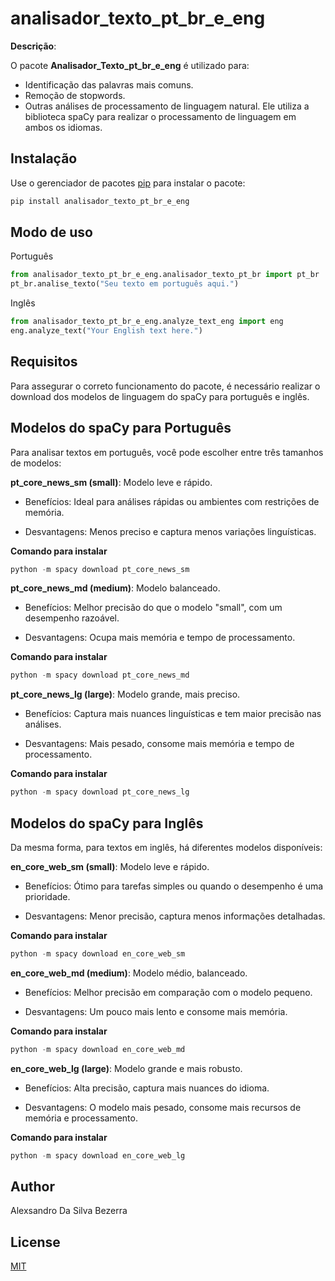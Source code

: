 # analisador_texto_pt_br_e_eng

**Descrição**: 

O pacote **Analisador_Texto_pt_br_e_eng** é utilizado para:

- Identificação das palavras mais comuns.
- Remoção de stopwords.
- Outras análises de processamento de linguagem natural.
Ele utiliza a biblioteca spaCy para realizar o processamento de linguagem em ambos os idiomas.

## Instalação

Use o gerenciador de pacotes [pip](https://pip.pypa.io/en/stable/) para instalar o pacote:

```bash
pip install analisador_texto_pt_br_e_eng
```

## Modo de uso

Português
```python
from analisador_texto_pt_br_e_eng.analisador_texto_pt_br import pt_br
pt_br.analise_texto("Seu texto em português aqui.")
```

Inglês
```python
from analisador_texto_pt_br_e_eng.analyze_text_eng import eng
eng.analyze_text("Your English text here.")
```
## Requisitos
Para assegurar o correto funcionamento do pacote, é necessário realizar o download dos modelos de linguagem do spaCy para português e inglês.

## Modelos do spaCy para Português

Para analisar textos em português, você pode escolher entre três tamanhos de modelos:

**pt_core_news_sm (small)**: Modelo leve e rápido.

- Benefícios: Ideal para análises rápidas ou ambientes com restrições de memória.

- Desvantagens: Menos preciso e captura menos variações linguísticas.

**Comando para instalar**
```python
python -m spacy download pt_core_news_sm
```

**pt_core_news_md (medium)**: Modelo balanceado.

- Benefícios: Melhor precisão do que o modelo "small", com um desempenho razoável.

- Desvantagens: Ocupa mais memória e tempo de processamento.

**Comando para instalar**
```python
python -m spacy download pt_core_news_md
```

**pt_core_news_lg (large)**: Modelo grande, mais preciso.

- Benefícios: Captura mais nuances linguísticas e tem maior precisão nas análises.

- Desvantagens: Mais pesado, consome mais memória e tempo de processamento.

**Comando para instalar**
```python
python -m spacy download pt_core_news_lg
```

## Modelos do spaCy para Inglês

Da mesma forma, para textos em inglês, há diferentes modelos disponíveis:

**en_core_web_sm (small)**: Modelo leve e rápido.

- Benefícios: Ótimo para tarefas simples ou quando o desempenho é uma prioridade.

- Desvantagens: Menor precisão, captura menos informações detalhadas.

**Comando para instalar**
```python
python -m spacy download en_core_web_sm
```
**en_core_web_md (medium)**: Modelo médio, balanceado.

- Benefícios: Melhor precisão em comparação com o modelo pequeno.

- Desvantagens: Um pouco mais lento e consome mais memória.

**Comando para instalar**
```python
python -m spacy download en_core_web_md
```
**en_core_web_lg (large)**: Modelo grande e mais robusto.

- Benefícios: Alta precisão, captura mais nuances do idioma.

- Desvantagens: O modelo mais pesado, consome mais recursos de memória e processamento.

**Comando para instalar**	
```python
python -m spacy download en_core_web_lg
```
## Author
Alexsandro Da Silva Bezerra

## License
[MIT](https://choosealicense.com/licenses/mit/)